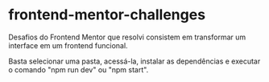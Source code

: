 # frontend-mentor-challenges

Desafios do Frontend Mentor que resolvi consistem em transformar um interface em um frontend funcional.

Basta selecionar uma pasta, acessá-la, instalar as dependências e executar o comando "npm run dev" ou "npm start".

